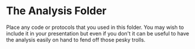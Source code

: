 # The Analysis Folder

Place any code or protocols that you used in this folder. You may wish to include it in your presentation but even if you don't it can be useful to have the analysis easily on hand to fend off those pesky trolls.
